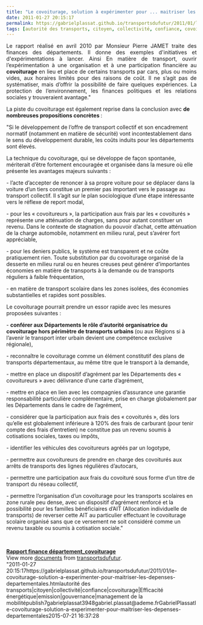 ```yaml
---
title: "Le covoiturage, solution à expérimenter pour ... maitriser les dépenses départementales"
date: 2011-01-27 20:15:17
permalink: https://gabrielplassat.github.io/transportsdufutur/2011/01/le-covoiturage-solution-a-experimenter-pour-maitriser-les-depenses-departementales.html
tags: [autorité des transports, citoyen, collectivité, confiance, covoiturage, Efficacité énergétique, emission, gouvernance, management de la mobilité]
---
```


<p><span style="font-size: small"> <p style="text-align: justify">Le rapport réalisé en avril 2010 par Monsieur Pierre JAMET traite des finances des départements. Il donne des exemples d'initiatives et d'expérimentations à lancer. Ainsi En matière de transport, ouvrir l’expérimentation à une organisation et à une participation financière au <strong>covoiturage </strong>en lieu et place de certains transports par cars, plus ou moins vides, aux horaires limités pour des raisons de coût. Il ne s’agit pas de systématiser, mais d’offrir la possibilité de faire quelques expériences. La protection de l’environnement, les finances politiques et les relations sociales y trouveraient avantage."</p> </span></p> <p><span style=""font-size: small"">La piste du covoiturage est également reprise dans la conclusion avec <strong>de nombreuses propositions concrètes </strong>:</span></p> <p> <p>"Si le développement de l’offre de transport collectif et son encadrement normatif (notamment en matière de sécurité) vont incontestablement dans le sens du développement durable, les coûts induits pour les départements sont élevés.</p> </p> <p>La technique du covoiturage, qui se développe de façon spontanée, mériterait d’être fortement encouragée et organisée dans la mesure où elle présente les avantages majeurs suivants : </p>  <!--more-->   <p style=""padding-left: 30px"">- l’acte d’accepter de renoncer à sa propre voiture pour se déplacer dans la voiture d’un tiers constitue un premier pas important vers le passage au transport collectif. Il s’agit sur le plan sociologique d’une étape intéressante vers le réflexe de report modal,</p> <p> <p style=""padding-left: 30px"">- pour les « covoitureurs », la participation aux frais par les « covoiturés » représente une atténuation de charges, sans pour autant constituer un revenu. Dans le contexte de stagnation du pouvoir d’achat, cette atténuation de la charge automobile, notamment en milieu rural, peut s’avérer fort appréciable,</p> <p style=""padding-left: 30px"">- pour les deniers publics, le système est transparent et ne coûte pratiquement rien. Toute substitution par du covoiturage organisé de la desserte en milieu rural ou en heures creuses peut générer d’importantes économies en matière de transports à la demande ou de transports réguliers à faible fréquentation,</p> <p style=""padding-left: 30px"">- en matière de transport scolaire dans les zones isolées, des économies substantielles et rapides sont possibles.</p> <p>Le covoiturage pourrait prendre un essor rapide avec les mesures proposées suivantes :</p> </p> <p style=""padding-left: 30px"">- <strong>conférer aux Départements le rôle d’autorité organisatrice du covoiturage hors périmètre de transports urbains </strong>(ou aux Régions si à l’avenir le transport inter urbain devient une compétence exclusive régionale),</p> <p> <p style=""padding-left: 30px"">- reconnaître le covoiturage comme un élément constitutif des plans de transports départementaux, au même titre que le transport à la demande,</p> <p style=""padding-left: 30px"">- mettre en place un dispositif d’agrément par les Départements des « covoitureurs » avec délivrance d’une carte d’agrément,</p> <p style=""padding-left: 30px"">- mettre en place en lien avec les compagnies d’assurance une garantie responsabilité particulière complémentaire, prise en charge globalement par les Départements dans le cadre de l’agrément,</p> <p style=""padding-left: 30px"">- considérer que la participation aux frais des « covoiturés », dès lors qu’elle est globalement inférieure à 120% des frais de carburant (pour tenir compte des frais d’entretien) ne constitue pas un revenu soumis à cotisations sociales, taxes ou impôts,</p> <p style=""padding-left: 30px"">- identifier les véhicules des covoitureurs agréés par un logotype,</p> <p style=""padding-left: 30px"">- permettre aux covoitureurs de prendre en charge des covoiturés aux arrêts de transports des lignes régulières d’autocars,</p> <p style=""padding-left: 30px"">- permettre une participation aux frais du covoituré sous forme d’un titre de transport du réseau collectif,</p> </p> <p style=""text-align: justifypadding-left: 30px"">- permettre l’organisation d’un covoiturage pour les transports scolaires en zone rurale peu dense, avec un dispositif d’agrément renforcé et la possibilité pour les familles bénéficiaires d’AIT (Allocation individuelle de transports) de reverser cette AIT au particulier effectuant le covoiturage scolaire organisé sans que ce versement ne soit considéré comme un revenu taxable ou soumis à cotisation sociale." </p> <p> </p> <div id=""__ss_6719916"" style=""width: 477px""><strong style=""margin: 12px 0 4px""><a href=""http://www.slideshare.net/transportsdufutur/rapport-finance-dpartementcovoiturage"" title=""Rapport finance département_covoiturage"">Rapport finance département_covoiturage</a></strong>        <div style=""padding: 5px 0 12px"">View more <a href=""http://www.slideshare.net/"">documents</a> from <a href=""http://www.slideshare.net/transportsdufutur"">transportsdufutur</a>.</div> </div>"2011-01-27 20:15:17https://gabrielplassat.github.io/transportsdufutur/2011/01/le-covoiturage-solution-a-experimenter-pour-maitriser-les-depenses-departementales.htmlautorité des transports|citoyen|collectivité|confiance|covoiturage|Efficacité énergétique|emission|gouvernance|management de la mobilitépublish7gabrielplassat3948gabriel.plassat@ademe.frGabrielPlassatle-covoiturage-solution-a-experimenter-pour-maitriser-les-depenses-departementales2015-07-21 16:37:28

